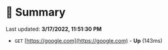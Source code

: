 # 📖 Summary
Last updated: **3/17/2022, 11:51:30 PM**

- `GET` [https://google.com](https://google.com) - **Up** (143ms)
